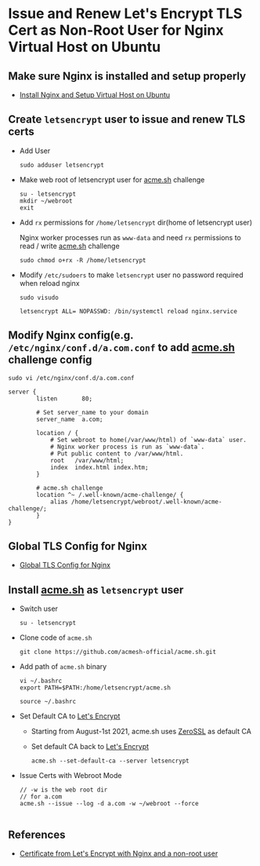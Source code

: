 # Issue and Renew Let's Encrypt TLS Cert as Non-Root User for Nginx Virtual Host on Ubuntu

## Make sure Nginx is installed and setup properly
  * [Install Nginx and Setup Virtual Host on Ubuntu](https://github.com/northbright/Notes/blob/master/nginx/install-nginx-and-setup-virtual-host-on-ubuntu.md) 

## Create `letsencrypt` user to issue and renew TLS certs
* Add User

  ```
  sudo adduser letsencrypt
  ```

* Make web root of letsencrypt user for [acme.sh](https://github.com/acmesh-official/acme.sh) challenge

  ```
  su - letsencrypt
  mkdir ~/webroot
  exit
  ```

* Add `rx` permissions for `/home/letsencrypt` dir(home of letsencrypt user)

  Nginx worker processes run as `www-data` and need `rx` permissions to read / write [acme.sh](https://github.com/acmesh-official/acme.sh) challenge

  ```
  sudo chmod o+rx -R /home/letsencrypt
  ```

* Modify `/etc/sudoers` to make `letsencrypt` user no password required when reload nginx

  ```
  sudo visudo
  ```

  ```
  letsencrypt ALL= NOPASSWD: /bin/systemctl reload nginx.service
  ```

## Modify Nginx config(e.g. `/etc/nginx/conf.d/a.com.conf` to add [acme.sh](https://github.com/acmesh-official/acme.sh) challenge config
```
sudo vi /etc/nginx/conf.d/a.com.conf
```

```
server {
        listen       80;

        # Set server_name to your domain
        server_name  a.com;

        location / {
            # Set webroot to home(/var/www/html) of `www-data` user.
            # Nginx worker process is run as `www-data`.
            # Put public content to /var/www/html.
            root   /var/www/html;
            index  index.html index.htm;
        }

        # acme.sh challenge
        location ^~ /.well-known/acme-challenge/ {
            alias /home/letsencrypt/webroot/.well-known/acme-challenge/;
        }
}
```

## Global TLS Config for Nginx
* [Global TLS Config for Nginx](https://github.com/northbright/Notes/blob/master/nginx/global-tls-config-for-nginx.md)

## Install [acme.sh](https://github.com/acmesh-official/acme.sh) as `letsencrypt` user

* Switch user

  ```
  su - letsencrypt
  ```

* Clone code of `acme.sh`

  ```
  git clone https://github.com/acmesh-official/acme.sh.git
  ```

* Add path of `acme.sh` binary

  ```
  vi ~/.bashrc
  export PATH=$PATH:/home/letsencrypt/acme.sh
  ```

  ```
  source ~/.bashrc
  ```

* Set Default CA to [Let's Encrypt](https://letsencrypt.org/)
  * Starting from August-1st 2021, acme.sh uses [ZeroSSL](https://zerossl.com/) as default CA
  * Set default CA back to [Let's Encrypt](https://letsencrypt.org/)

    ```
    acme.sh --set-default-ca --server letsencrypt
    ```

* Issue Certs with Webroot Mode
  ```
  // -w is the web root dir
  // for a.com
  acme.sh --issue --log -d a.com -w ~/webroot --force


## References
* [Certificate from Let's Encrypt with Nginx and a non-root user](https://jereze.com/code/letsencrypt-acme-no-root/)
